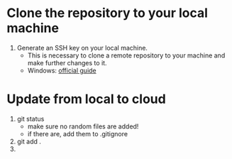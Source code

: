 # Clone the repository to your local machine
1. Generate an SSH key on your local machine. 
    - This is necessary to clone a remote repository to your machine and make further changes to it.
    - Windows: [official guide](https://docs.github.com/en/authentication/connecting-to-github-with-ssh/generating-a-new-ssh-key-and-adding-it-to-the-ssh-agent?platform=windows)

# Update from local to cloud
1. git status 
   - make sure no random files are added!
   - if there are, add them to .gitignore
2. git add .
3. 